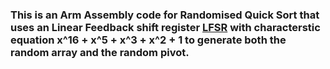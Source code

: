### This is an Arm Assembly code for Randomised Quick Sort that uses an Linear Feedback shift register [LFSR](https://en.wikipedia.org/wiki/Linear-feedback_shift_register) with characterstic equation x^16 + x^5 + x^3 + x^2 + 1 to generate both the random array and the random pivot.     
